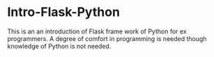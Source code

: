 # Intro-Flask-Python
This is an an introduction of Flask frame work of Python for ex programmers. A degree of comfort in programming is needed though knowledge of Python is not needed.
